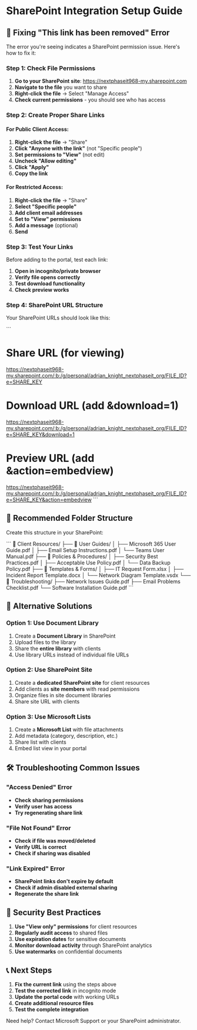 # SharePoint Integration Setup Guide

## 🚨 Fixing "This link has been removed" Error

The error you're seeing indicates a SharePoint permission issue. Here's how to fix it:

### Step 1: Check File Permissions

1. **Go to your SharePoint site**: https://nextphaseit968-my.sharepoint.com
2. **Navigate to the file** you want to share
3. **Right-click the file** → Select "Manage Access"
4. **Check current permissions** - you should see who has access

### Step 2: Create Proper Share Links

#### For Public Client Access:
1. **Right-click the file** → "Share"
2. **Click "Anyone with the link"** (not "Specific people")
3. **Set permissions to "View"** (not edit)
4. **Uncheck "Allow editing"**
5. **Click "Apply"**
6. **Copy the link**

#### For Restricted Access:
1. **Right-click the file** → "Share"
2. **Select "Specific people"**
3. **Add client email addresses**
4. **Set to "View" permissions**
5. **Add a message** (optional)
6. **Send**

### Step 3: Test Your Links

Before adding to the portal, test each link:

1. **Open in incognito/private browser**
2. **Verify file opens correctly**
3. **Test download functionality**
4. **Check preview works**

### Step 4: SharePoint URL Structure

Your SharePoint URLs should look like this:

\`\`\`
# Share URL (for viewing)
https://nextphaseit968-my.sharepoint.com/:b:/g/personal/adrian_knight_nextphaseit_org/FILE_ID?e=SHARE_KEY

# Download URL (add &download=1)
https://nextphaseit968-my.sharepoint.com/:b:/g/personal/adrian_knight_nextphaseit_org/FILE_ID?e=SHARE_KEY&download=1

# Preview URL (add &action=embedview)
https://nextphaseit968-my.sharepoint.com/:b:/g/personal/adrian_knight_nextphaseit_org/FILE_ID?e=SHARE_KEY&action=embedview
\`\`\`

## 📁 Recommended Folder Structure

Create this structure in your SharePoint:

\`\`\`
📁 Client Resources/
├── 📁 User Guides/
│   ├── Microsoft 365 User Guide.pdf
│   ├── Email Setup Instructions.pdf
│   └── Teams User Manual.pdf
├── 📁 Policies & Procedures/
│   ├── Security Best Practices.pdf
│   ├── Acceptable Use Policy.pdf
│   └── Data Backup Policy.pdf
├── 📁 Templates & Forms/
│   ├── IT Request Form.xlsx
│   ├── Incident Report Template.docx
│   └── Network Diagram Template.vsdx
└── 📁 Troubleshooting/
    ├── Network Issues Guide.pdf
    ├── Email Problems Checklist.pdf
    └── Software Installation Guide.pdf
\`\`\`

## 🔧 Alternative Solutions

### Option 1: Use Document Library
1. Create a **Document Library** in SharePoint
2. Upload files to the library
3. Share the **entire library** with clients
4. Use library URLs instead of individual file URLs

### Option 2: Use SharePoint Site
1. Create a **dedicated SharePoint site** for client resources
2. Add clients as **site members** with read permissions
3. Organize files in site document libraries
4. Share site URL with clients

### Option 3: Use Microsoft Lists
1. Create a **Microsoft List** with file attachments
2. Add metadata (category, description, etc.)
3. Share list with clients
4. Embed list view in your portal

## 🛠️ Troubleshooting Common Issues

### "Access Denied" Error
- **Check sharing permissions**
- **Verify user has access**
- **Try regenerating share link**

### "File Not Found" Error
- **Check if file was moved/deleted**
- **Verify URL is correct**
- **Check if sharing was disabled**

### "Link Expired" Error
- **SharePoint links don't expire by default**
- **Check if admin disabled external sharing**
- **Regenerate the share link**

## 🔐 Security Best Practices

1. **Use "View only" permissions** for client resources
2. **Regularly audit access** to shared files
3. **Use expiration dates** for sensitive documents
4. **Monitor download activity** through SharePoint analytics
5. **Use watermarks** on confidential documents

## 📞 Next Steps

1. **Fix the current link** using the steps above
2. **Test the corrected link** in incognito mode
3. **Update the portal code** with working URLs
4. **Create additional resource files**
5. **Test the complete integration**

Need help? Contact Microsoft Support or your SharePoint administrator.
